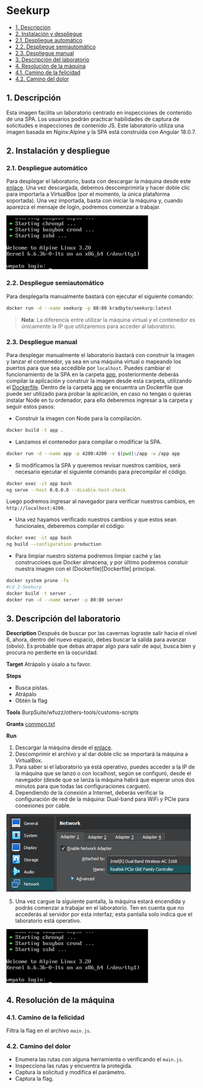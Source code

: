 # Seekurp

- [1. Descripción](#1-descripción)
- [2. Instalación y despliegue](#2-instalación-y-despliegue)
- [2.1. Despliegue automático](#21-despliegue-automático)
- [2.2. Despliegue semiautomático](#22-despliegue-semiautomático)
- [2.3. Despliegue manual](#23-despliegue-manual)
- [3. Descripción del laboratorio](#3-descripción-del-laboratorio)
- [4. Resolución de la máquina](#4-resolución-de-la-máquina)
- [4.1. Camino de la felicidad](#41-camino-de-la-felicidad)
- [4.2. Camino del dolor](#42-camino-del-dolor)

## 1. Descripción

Esta imagen facilita un laboratorio centrado en inspecciones de contenido de una SPA. Los usuarios podrán practicar habilidades de captura de solicitudes e inspecciones de contenido JS. Este laboratorio utiliza una imagen basada en Nginx:Alpine y la SPA está construida con Angular 18.0.7.

## 2. Instalación y despliegue

### 2.1. Despliegue automático

Para desplegar el laboratorio, basta con descargar la máquina desde este [enlace](https://www.mediafire.com/file/a1rl6b278manprp/Seekurp.zip/file). Una vez descargada, debemos descomprimirla y hacer doble clic para importarla a VirtualBox (por el momento, la única plataforma soportada). Una vez importada, basta con iniciar la máquina y, cuando aparezca el mensaje de login, podremos comenzar a trabajar.

![Login](imagine/login.png)

### 2.2. Despliegue semiautomático

Para desplegarla manualmente bastará con ejecutar el siguiente comando:

```bash
docker run -d --name seekurp -p 80:80 kradbyte/seekurp:latest
```

> **Nota**: La diferencia entre utilizar la máquina virtual y el contenedor es únicamente la IP que utilizaremos para acceder al laboratorio.

### 2.3. Despliegue manual

Para desplegar manualmente el laboratorio bastará con construir la imagen y lanzar el contenedor, ya sea en una máquina virtual o mapeando los puertos para que sea accedible por `localhost`. Puedes cambiar el funcionamiento de la SPA en la carpeta [app](app), posteriormente deberás compilar la aplicación y construir la imagen desde esta carpeta, utilizando el [Dockerfile](Dockerfile).
Dentro de la carpeta [app](app) se encuentra un Dockerfile que puede ser utilizado para probar la aplicación, en caso no tengas o quieras instalar Node en tu ordenador, para ello deberemos ingresar a la carpeta y seguir estos pasos:

- Construir la imagen con Node para la compilación.

```bash
docker build -t app .
```

- Lanzamos el contenedor para compilar o modificar la SPA.

```bash
docker run -d --name app -p 4200:4200 -v $(pwd):/app -w /app app
```

- Si modificamos la SPA y queremos revisar nuestros cambios, será necesario ejecutar el siguiente comando para precompilar el código.

```bash
docker exec -it app bash
ng serve --host 0.0.0.0 --disable-host-check
```

Luego podremos ingresar al navegador para verificar nuestros cambios, en `http://localhost:4200`.

- Una vez hayamos verificado nuestros cambios y que estos sean funcionales, deberemos compilar el código:

```bash
docker exec -it app bash
ng build --configuration production
```

- Para limpiar nuestro sistema podremos limpiar caché y las construccioes que Docker almacena, y por último podremos constuir nuestra imagen con el (Dockerfile)[Dockerfile] principal.

```bash
docker system prune -fa
#cd 2-Seekurp
docker build -t server .
docker run -d --name server -p 80:80 server
```

## 3. Descripción del laboratorio

**Description**
Después de buscar por las cavernas lograste salir hacia el nivel 6, ahora, dentro del nuevo espacio, debes buscar la salida para avanzar (obvio). Es probable que debas atrapar algo para salir de aquí, busca bien y procura no perderte en la oscuridad.

**Target**
Atrápalo y úsalo a tu favor.

**Steps**
- Busca pistas.
- Atrápalo 
- Obtén la flag

**Tools**
BurpSuite/wfuzz/others-tools/customs-scripts

**Grants**
[common.txt](https://github.com/danielmiessler/SecLists/blob/master/Discovery/Web-Content/common.txt)

**Run**
1. Descargar la máquina desde el [enlace](https://www.mediafire.com/file/a1rl6b278manprp/Seekurp.zip/file).
2. Descomprimir el archivo y al dar doble clic se importará la máquina a VirtualBox.
3. Para saber si el laboratorio ya está operativo, puedes acceder a la IP de la máquina que se lanzó o con localhost, según se configuró, desde el navegador (desde que se lanza la máquina habrá que esperar unos dos minutos para que todas las configuraciones carguen).
4. Dependiendo de la conexión a Internet, deberás verificar la configuración de red de la máquina: Dual-band para WiFi y PCIe para conexiones por cable.

![Adaptadores](imagine/adapters.png)

5. Una vez cargue la siguiente pantalla, la máquina estará encendida y podrás comenzar a trabajar en el laboratorio. Ten en cuenta que no accederás al servidor por esta interfaz; esta pantalla solo indica que el laboratorio está operativo.

![Login](imagine/login.png)

## 4. Resolución de la máquina

### 4.1. Camino de la felicidad

Filtra la flag en el archivo `main.js`.

### 4.2. Camino del dolor

- Enumera las rutas con alguna herramienta o verificando el `main.js`.
- Inspecciona las rutas y encuentra la protegida.
- Captura la solicitud y modifíca el parámetro.
- Captura la flag.
